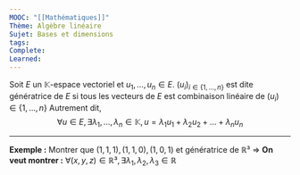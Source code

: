 ```yaml
---
MOOC: "[[Mathématiques]]"
Thème: Algèbre linéaire
Sujet: Bases et dimensions
tags: 
Complete: 
Learned:
---
```

Soit $E$ un $\mathbb{K}$-espace vectoriel et $u_1, \dots, u_n\in E$. $(u_i)_{i\in\{1, \dots, n\}}$ est dite génératrice de $E$ si tous les vecteurs de $E$ est combinaison linéaire de $(u_i)\in\{1, \dots,n\}$
Autrement dit, $$\forall u\in E, \exists\lambda_1, \dots,\lambda_n\in\mathbb{K}, u=\lambda_1u_1+\lambda_2u_2+\dots+\lambda_nu_n$$

---

**Exemple :** Montrer que $(1,1,1),(1,1,0),(1,0,1)$ et génératrice de $\mathbb{R}³$
=> **On veut montrer :** $\forall(x,y,z)\in\mathbb{R}³,\exists\lambda_1,\lambda_2,\lambda_3\in\mathbb{R}$ 